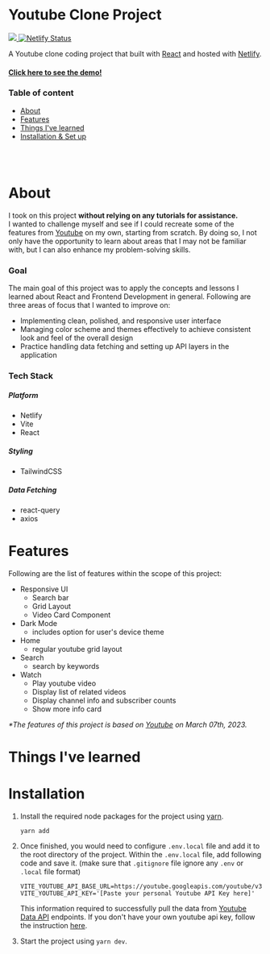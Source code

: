 <h1>Youtube Clone Project</h1> <p>
  <a href="https://react.dev/">
    <img src="https://img.shields.io/badge/React-18.2.0-blue" />
  </a>
  <a href="https://app.netlify.com/sites/yt-demo/deploys" target="_blank">
    <img src="https://api.netlify.com/api/v1/badges/e0dd0732-ebc1-4ca9-b7c5-dbc6b094a8d3/deploy-status" alt="Netlify Status" />
  </a>
</p>
<p>
  A Youtube clone coding project that built with <a href="https://react.dev/">React</a> and hosted with <a href="https://www.netlify.com/">Netlify</a>.
</p>
<h4>
  <a href="https://yt-demo.netlify.app/">Click here to see the demo!</a>
</h4>

### Table of content

-   [About](#about)
-   [Features](#features)
-   [Things I've learned](#things-ive-learned)
-   [Installation & Set up](#installation--set-up)

<br>
<br>

# About

I took on this project <b>without relying on any tutorials for assistance.</b> <br>
I wanted to challenge myself and see if I could recreate some of the features from [Youtube](https://www.youtube.com/) on my own, starting from scratch. By doing so, I not only have the opportunity to learn about areas that I may not be familiar with, but I can also enhance my problem-solving skills.

### Goal

The main goal of this project was to apply the concepts and lessons I learned about React and Frontend Development in general. Following are three areas of focus that I wanted to improve on:

-   Implementing clean, polished, and responsive user interface
-   Managing color scheme and themes effectively to achieve consistent look and feel of the overall design
-   Practice handling data fetching and setting up API layers in the application

### Tech Stack

##### Platform

-   Netlify
-   Vite
-   React

##### Styling

-   TailwindCSS

##### Data Fetching

-   react-query
-   axios

# Features

Following are the list of features within the scope of this project:

-   Responsive UI
    -   Search bar
    -   Grid Layout
    -   Video Card Component
-   Dark Mode
    -   includes option for user's device theme
-   Home
    -   regular youtube grid layout
-   Search
    -   search by keywords
-   Watch
    -   Play youtube video
    -   Display list of related videos
    -   Display channel info and subscriber counts
    -   Show more info card

<em>\*The features of this project is based on [Youtube](https://www.youtube.com/) on March 07th, 2023.</em>

# Things I've learned

# Installation

1. Install the required node packages for the project using [yarn](https://classic.yarnpkg.com/lang/en/docs/install/#mac-stable).

    ```
    yarn add
    ```

2. Once finished, you would need to configure `.env.local` file and add it to the root directory of the project. Within the `.env.local` file, add following code and save it. (make sure that `.gitignore` file ignore any `.env` or `.local` file format)

    ```
    VITE_YOUTUBE_API_BASE_URL=https://youtube.googleapis.com/youtube/v3
    VITE_YOUTUBE_API_KEY='[Paste your personal Youtube API Key here]'
    ```

    This information required to successfully pull the data from [Youtube Data API](https://www.google.com/search?q=youtube+data+api&oq=youtube+data+api&gs_lcrp=EgZjaHJvbWUyDwgAEEUYORiDARixAxiABDIHCAEQABiABDIHCAIQABiABDIHCAMQABiABDIHCAQQABiABDIGCAUQRRg8MgYIBhBFGDwyBggHEEUYPNIBCDI5OThqMGoxqAIAsAIA&sourceid=chrome&ie=UTF-8) endpoints. If you don't have your own youtube api key, follow the instruction [here](https://developers.google.com/youtube/v3/getting-started).

3. Start the project using `yarn dev`.
